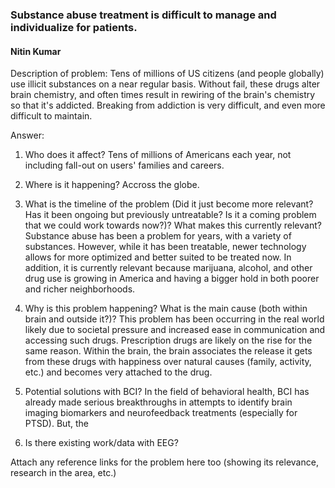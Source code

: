 ### Substance abuse treatment is difficult to manage and individualize for patients.
#### Nitin Kumar

Description of problem: Tens of millions of US citizens (and people globally) use illicit substances on a near regular basis. Without fail, these drugs alter brain chemistry, and often times result in rewiring of the brain's chemistry so that it's addicted. Breaking from addiction is very difficult, and even more difficult to maintain.

Answer:

1. Who does it affect?
Tens of millions of Americans each year, not including fall-out on users' families and careers.

2. Where is it happening?
Accross the globe.

3. What is the timeline of the problem (Did it just become more relevant? Has it been ongoing but previously untreatable? Is it a coming problem that we could work towards now?)? What makes this currently relevant?
Substance abuse has been a problem for years, with a variety of substances. However, while it has been treatable, newer technology allows for more optimized and better suited to be treated now. In addition, it is currently relevant because marijuana, alcohol, and other drug use is growing in America and having a bigger hold in both poorer and richer neighborhoods.

4. Why is this problem happening? What is the main cause (both within brain and outside it?)?
This problem has been occurring in the real world likely due to societal pressure and increased ease in communication and accessing such drugs. Prescription drugs are likely on the rise for the same reason. Within the brain, the brain associates the release it gets from these drugs with happiness over natural causes (family, activity, etc.) and becomes very attached to the drug.

5. Potential solutions with BCI?
In the field of behavioral health, BCI has already made serious breakthroughs in attempts to identify brain imaging biomarkers and neurofeedback treatments (especially for PTSD). But, the 

6. Is there existing work/data with EEG?

Attach any reference links for the problem here too (showing its relevance, research in the area, etc.)